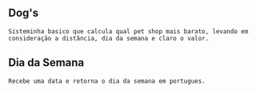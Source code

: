 ## Dog's
    Sisteminha basico que calcula qual pet shop mais barato, levando em consideração a distância, dia da semana e claro o valor.

## Dia da Semana 
    Recebe uma data e retorna o dia da semana em portugues.